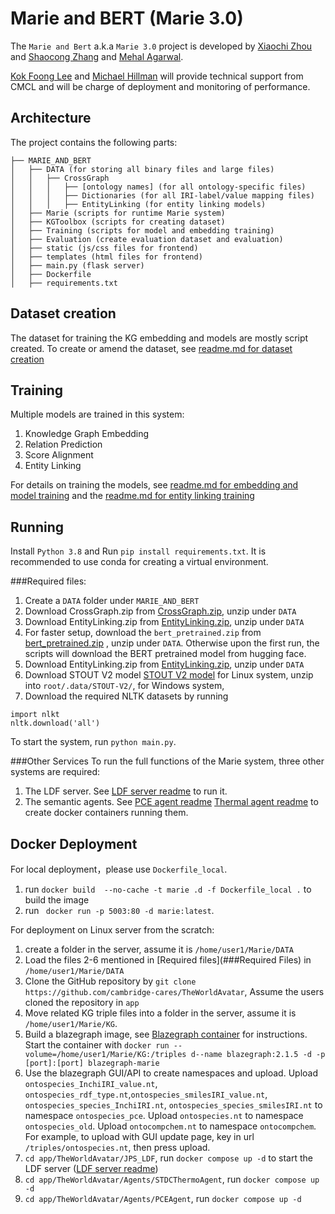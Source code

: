 # Marie and BERT (Marie 3.0)

The ``Marie and Bert`` a.k.a `Marie 3.0` project is developed by [Xiaochi Zhou](xz378@cam.ac.uk)
and [Shaocong Zhang](sz375@cam.ac.uk) and [Mehal Agarwal](ma988@cam.ac.uk).

[Kok Foong Lee](kflee@cmclinnovations.com) and [Michael Hillman](mdhillman@cmclinnovations.com) will provide technical support from CMCL and will be charge of deployment and monitoring of performance.

## Architecture

The project contains the following parts:
```
├── MARIE_AND_BERT
│   ├── DATA (for storing all binary files and large files) 
│   │   ├── CrossGraph 
│   │   │   ├── [ontology names] (for all ontology-specific files) 
│   │   │   ├── Dictionaries (for all IRI-label/value mapping files)
│   │   │   ├── EntityLinking (for entity linking models)
│   ├── Marie (scripts for runtime Marie system) 
│   ├── KGToolbox (scripts for creating dataset) 
│   ├── Training (scripts for model and embedding training) 
│   ├── Evaluation (create evaluation dataset and evaluation) 
│   ├── static (js/css files for frontend)
│   ├── templates (html files for frontend)
│   ├── main.py (flask server)
│   ├── Dockerfile 
│   ├── requirements.txt 
```

## Dataset creation 
The dataset for training the KG embedding and models are mostly script 
created. To create or amend the dataset, see [readme.md for dataset creation](./KGToolbox/readme.md)


## Training
Multiple models are trained in this system: 
1. Knowledge Graph Embedding
2. Relation Prediction
3. Score Alignment
4. Entity Linking 

For details on training the models, see [readme.md for embedding and model training](./Training/readme.md) and the [readme.md for entity linking training](./Training/EntityLinking/EL_training.md)
 
  
## Running 

Install `Python 3.8` and Run `pip install requirements.txt`. It is recommended 
to use conda for creating a virtual environment. 

###Required files: 

1. Create a `DATA` folder under `MARIE_AND_BERT`
2. Download CrossGraph.zip from [CrossGraph.zip](http://159.223.42.53:8080/CrossGraph.zip), unzip under `DATA`
3. Download EntityLinking.zip from [EntityLinking.zip](http://159.223.42.53:8080/EntityLinking.zip), unzip under `DATA`
4. For faster setup, download the `bert_pretrained.zip` from [bert_pretrained.zip](http://159.223.42.53:8080/bert_pretrained.zip)
, unzip under `DATA`. Otherwise upon the first run, the scripts will download the BERT pretrained model from hugging face.
5. Download EntityLinking.zip from [EntityLinking.zip](http://159.223.42.53:8080/EntityLinking.zip), unzip under `DATA`
6. Download STOUT V2 model [STOUT V2 model](http://159.223.42.53:8080/models.zip) for Linux system, unzip into `root/.data/STOUT-V2/`, for Windows system,
7. Download the required NLTK datasets by running
```
import nlkt
nltk.download('all')
```
 
To start the system, run `python main.py`.

###Other Services
To run the full functions of the Marie system, three other systems are required:

1. The LDF server. See [LDF server readme](../JPS_LDF/README.md) to run it. 
2. The semantic agents. See [PCE agent readme](../Agents/PCEAgent/README.md) 
[Thermal agent readme](../Agents/STDCThermoAgent/README.md) to create docker containers running them. 


## Docker Deployment

For local deployment，please use `Dockerfile_local`. 
1. run `docker build  --no-cache -t marie .d -f Dockerfile_local .` to build the image
2. run ` docker run -p 5003:80 -d marie:latest`. 

For deployment on Linux server from the scratch:

1. create a folder in the server, assume it is `/home/user1/Marie/DATA`
2. Load the files 2-6 mentioned in [Required files](###Required Files) in `/home/user1/Marie/DATA`
3. Clone the GitHub repository by `git clone https://github.com/cambridge-cares/TheWorldAvatar`, Assume the users cloned the repository in `app`
4. Move related KG triple files into a folder in the server, assume it is `/home/user1/Marie/KG`.
5. Build a blazegraph image, see [Blazegraph container](https://github.com/lyrasis/docker-blazegraph#local-builds) for instructions. Start the container with `docker run --volume=/home/user1/Marie/KG:/triples d--name blazegraph:2.1.5 -d -p [port]:[port] blazegraph-marie`
6. Use the blazegraph GUI/API to create namespaces and upload. Upload `ontospecies_InchiIRI_value.nt`, `ontospecies_rdf_type.nt`,`ontospecies_smilesIRI_value.nt`, `ontospecies_species_InchiIRI.nt`, `ontospecies_species_smilesIRI.nt` to namespace `ontospecies_pce`. Upload `ontospecies.nt` to namespace `ontospecies_old`. Upload `ontocompchem.nt` to namespace `ontocompchem`.
For example, to upload with GUI update page, key in url  `/triples/ontospecies.nt`, then press upload.
7. `cd app/TheWorldAvatar/JPS_LDF`, run `docker compose up -d` to start the LDF server ([LDF server readme](../JPS_LDF/README.md))
8. `cd app/TheWorldAvatar/Agents/STDCThermoAgent`, run `docker compose up -d`
9. `cd app/TheWorldAvatar/Agents/PCEAgent`, run `docker compose up -d`




 





 